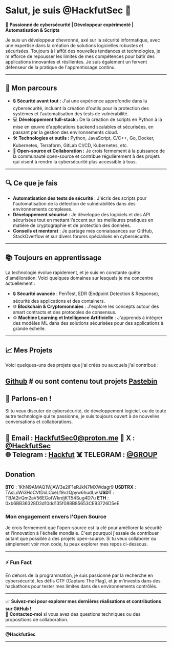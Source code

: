 # Salut, je suis **@HackfutSec** 👋

🔐 **Passionné de cybersécurité | Développeur expérimenté | Automatisation & Scripts**

Je suis un développeur chevronné, axé sur la sécurité informatique, avec une expertise dans la création de solutions logicielles robustes et sécurisées. Toujours à l'affût des nouvelles tendances et technologies, je m'efforce de repousser les limites de mes compétences pour bâtir des applications innovantes et résilientes. Je suis également un fervent défenseur de la pratique de l'apprentissage continu.

---

## 🚀 Mon parcours

- 🔒 **Sécurité avant tout :** J'ai une expérience approfondie dans la cybersécurité, incluant la création d'outils pour la protection des systèmes et l'automatisation des tests de vulnérabilité.
- 💻 **Développement full-stack :** De la création de scripts en Python à la mise en œuvre d'applications backend scalables et sécurisées, en passant par la gestion des environnements cloud.
- 🛠️ **Technologies et outils :** Python, JavaScript, C/C++, Go, Docker, Kubernetes, Terraform, GitLab CI/CD, Kubernetes, etc.
- 🧠 **Open-source et Collaboration :** Je crois fermement à la puissance de la communauté open-source et contribue régulièrement à des projets qui visent à rendre la cybersécurité plus accessible à tous.

---

## 🔍 Ce que je fais

- **Automatisation des tests de sécurité** : J'écris des scripts pour l'automatisation de la détection de vulnérabilités dans des environnements complexes.
- **Développement sécurisé** : Je développe des logiciels et des API sécurisées tout en mettant l'accent sur les meilleures pratiques en matière de cryptographie et de protection des données.
- **Conseils et mentorat** : Je partage mes connaissances sur GitHub, StackOverflow et sur divers forums spécialisés en cybersécurité.

---

## 📚 Toujours en apprentissage

La technologie évolue rapidement, et je suis en constante quête d'amélioration. Voici quelques domaines sur lesquels je me concentre actuellement :

- 🔒 **Sécurité avancée** : PenTest, EDR (Endpoint Detection & Response), sécurité des applications et des containers.
- 🌐 **Blockchain & Cryptomonnaies** : J'explore les concepts autour des smart contracts et des protocoles de consensus.
- ⚙️ **Machine Learning et Intelligence Artificielle** : J'apprends à intégrer des modèles ML dans des solutions sécurisées pour des applications à grande échelle.

---

## 📈 Mes Projets

Voici quelques-uns des projets que j'ai créés ou auxquels j'ai contribué :

[Github](https://github.com/HackfutSec) # ou sont contenu tout projets
[Pastebin](https://pastebin.com/u/hackfut)
---

## 💬 Parlons-en !

Si tu veux discuter de cybersécurité, de développement logiciel, ou de toute autre technologie qui te passionne, je suis toujours ouvert à de nouvelles conversations et collaborations.

📧 **Email** : HackfutSec0@proton.me 
💬 **X** : [@HackfutSec](https://x.com/H4ckfutS3c)  
🌐 **Telegram** : [Hackfut](https://t.me/H3CkfutS3c)
☠️ **TELEGRAM** : [@GROUP](https://t.me/webshells404)
---
## Donation 


**BTC** : 1KhN9AMAQ1WjAW3e2iF1eRJkN7MXWdagr9
**USDTRX** : TAsLoWi3HoCVtDxLCxeLf9vzQpyw6hudLw
**USDT** : TBAt2irQm2aV56EGofWkrdjKT54Sug4D7u
**ETH** : 0xb6BB36328D3d10dd135f088B85653CE93726D5eE


### Mon engagement envers l'Open Source

Je crois fermement que l'open-source est la clé pour améliorer la sécurité et l'innovation à l'échelle mondiale. C'est pourquoi j'essaie de contribuer autant que possible à des projets open-source. Si tu veux collaborer ou simplement voir mon code, tu peux explorer mes repos ci-dessous.

---

### ⚡ Fun Fact

En dehors de la programmation, je suis passionné par la recherche en cybersécurité, les défis CTF (Capture The Flag), et je m'investis dans des hackathons pour tester mes limites dans des environnements contrôlés.

---

📈 **Suivez-moi pour explorer mes dernières réalisations et contributions sur GitHub !**  
🔗 **Contactez-moi** si vous avez des questions techniques ou des propositions de collaboration.

---

**@HackfutSec**

---
